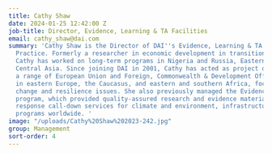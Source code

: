 ```yaml
---
title: Cathy Shaw
date: 2024-01-25 12:42:00 Z
job-title: Director, Evidence, Learning & TA Facilities
email: cathy_shaw@dai.com
summary: 'Cathy Shaw is the Director of DAI''s Evidence, Learning & TA Facilities
  Practice. Formerly a researcher in economic development in transition countries,
  Cathy has worked on long-term programs in Nigeria and Russia, Eastern Europe, and
  Central Asia. Since joining DAI in 2001, Cathy has acted as project director for
  a range of European Union and Foreign, Commonwealth & Development Office projects
  in eastern Europe, the Caucasus, and eastern and southern Africa, focusing on climate
  change and resilience issues. She also previously managed the Evidence on Demand
  program, which provided quality-assured research and evidence materials and rapid
  response call-down services for climate and environment, infrastructure, and livelihoods
  programs worldwide. '
image: "/uploads/Cathy%20Shaw%202023-242.jpg"
group: Management
sort-order: 4
---
```


